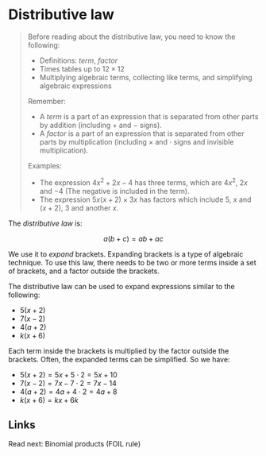 # Distributive law

> Before reading about the distributive law, you need to know the following:
> * Definitions: *term*, *factor*
> * Times tables up to $12\times 12$
> * Multiplying algebraic terms, collecting like terms, and simplifying algebraic expressions
> 
> Remember:
> * A *term* is a part of an expression that is separated from other parts by addition (including $+$ and $-$ signs).
> * A *factor* is a part of an expression that is separated from other parts by multiplication (including $\times$ and $\cdot$ signs and invisible multiplication).
> 
> Examples:
> * The expression $4x^2 + 2x - 4$ has three terms, which are $4x^2$, $2x$ and $-4$ (The negative is included in the term).
> * The expression $5x\left(x + 2\right)\times 3x$ has factors which include $5$, $x$ and $\left(x + 2\right)$, $3$ and another $x$.

The *distributive law* is:

$$ a(b+c) = ab + ac $$

We use it to *expand* brackets. Expanding brackets is a type of algebraic technique. To use this law, there needs to be two or more terms inside a set of brackets, and a factor outside the brackets.

The distributive law can be used to expand expressions similar to the following:
* $5(x+2)$
* $7(x-2)$
* $4(a+2)$
* $k(x+6)$

Each term inside the brackets is multiplied by the factor outside the brackets. Often, the expanded terms can be simplified. So we have:
* $5(x+2) = 5x + 5\cdot 2 = 5x + 10$
* $7(x-2) = 7x - 7\cdot 2 = 7x - 14$
* $4(a+2) = 4a + 4\cdot 2 = 4a + 8$
* $k(x+6) = kx + 6k$

## Links

Read next: Binomial products (FOIL rule)

